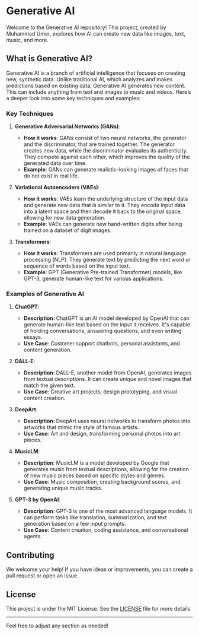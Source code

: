  
# Generative AI

Welcome to the Generative AI repository! This project, created by Muhammad Umer, explores how AI can create new data like images, text, music, and more.

## What is Generative AI?

Generative AI is a branch of artificial intelligence that focuses on creating new, synthetic data. Unlike traditional AI, which analyzes and makes predictions based on existing data, Generative AI generates new content. This can include anything from text and images to music and videos. Here’s a deeper look into some key techniques and examples:

### Key Techniques

1. **Generative Adversarial Networks (GANs)**:
   - **How it works**: GANs consist of two neural networks, the generator and the discriminator, that are trained together. The generator creates new data, while the discriminator evaluates its authenticity. They compete against each other, which improves the quality of the generated data over time.
   - **Example**: GANs can generate realistic-looking images of faces that do not exist in real life.

2. **Variational Autoencoders (VAEs)**:
   - **How it works**: VAEs learn the underlying structure of the input data and generate new data that is similar to it. They encode input data into a latent space and then decode it back to the original space, allowing for new data generation.
   - **Example**: VAEs can generate new hand-written digits after being trained on a dataset of digit images.

3. **Transformers**:
   - **How it works**: Transformers are used primarily in natural language processing (NLP). They generate text by predicting the next word or sequence of words based on the input text.
   - **Example**: GPT (Generative Pre-trained Transformer) models, like GPT-3, generate human-like text for various applications.

### Examples of Generative AI

1. **ChatGPT**:
   - **Description**: ChatGPT is an AI model developed by OpenAI that can generate human-like text based on the input it receives. It's capable of holding conversations, answering questions, and even writing essays.
   - **Use Case**: Customer support chatbots, personal assistants, and content generation.

2. **DALL-E**:
   - **Description**: DALL-E, another model from OpenAI, generates images from textual descriptions. It can create unique and novel images that match the given text.
   - **Use Case**: Creative art projects, design prototyping, and visual content creation.

3. **DeepArt**:
   - **Description**: DeepArt uses neural networks to transform photos into artworks that mimic the style of famous artists.
   - **Use Case**: Art and design, transforming personal photos into art pieces.

4. **MusicLM**:
   - **Description**: MusicLM is a model developed by Google that generates music from textual descriptions, allowing for the creation of new music pieces based on specific styles and genres.
   - **Use Case**: Music composition, creating background scores, and generating unique music tracks.

5. **GPT-3 by OpenAI**:
   - **Description**: GPT-3 is one of the most advanced language models. It can perform tasks like translation, summarization, and text generation based on a few input prompts.
   - **Use Case**: Content creation, coding assistance, and conversational agents.

## Contributing

We welcome your help! If you have ideas or improvements, you can create a pull request or open an issue.

## License

This project is under the MIT License. See the [LICENSE](LICENSE) file for more details.

---

Feel free to adjust any section as needed!
